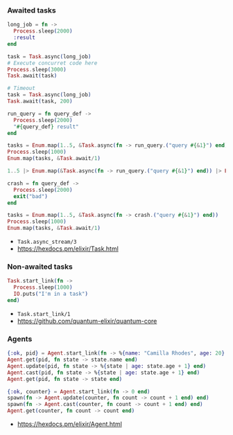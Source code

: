 ### Awaited tasks

```elixir
long_job = fn ->
  Process.sleep(2000)
  :result
end

task = Task.async(long_job)
# Execute concurret code here
Process.sleep(3000)
Task.await(task)

# Timeout
task = Task.async(long_job)
Task.await(task, 200)
```

```elixir
run_query = fn query_def ->
  Process.sleep(2000)
  "#{query_def} result"
end

tasks = Enum.map(1..5, &Task.async(fn -> run_query.("query #{&1}") end))
Process.sleep(1000)
Enum.map(tasks, &Task.await/1)

1..5 |> Enum.map(&Task.async(fn -> run_query.("query #{&1}") end)) |> Enum.map(&Task.await/1)
```

```elixir
crash = fn query_def ->
  Process.sleep(2000)
  exit("bad")
end

tasks = Enum.map(1..5, &Task.async(fn -> crash.("query #{&1}") end))
Process.sleep(1000)
Enum.map(tasks, &Task.await/1)
```

- `Task.async_stream/3`
- https://hexdocs.pm/elixir/Task.html

### Non-awaited tasks

```elixir
Task.start_link(fn ->
  Process.sleep(1000)
  IO.puts("I'm in a task")
end)
```

- `Task.start_link/1`
- https://github.com/quantum-elixir/quantum-core

### Agents

```elixir
{:ok, pid} = Agent.start_link(fn -> %{name: "Camilla Rhodes", age: 20} end)
Agent.get(pid, fn state -> state.name end)
Agent.update(pid, fn state -> %{state | age: state.age + 1} end)
Agent.cast(pid, fn state -> %{state | age: state.age + 1} end)
Agent.get(pid, fn state -> state end)

{:ok, counter} = Agent.start_link(fn -> 0 end)
spawn(fn -> Agent.update(counter, fn count -> count + 1 end) end)
spawn(fn -> Agent.cast(counter, fn count -> count + 1 end) end)
Agent.get(counter, fn count -> count end)
```

- https://hexdocs.pm/elixir/Agent.html

###

```elixir

```

###

```elixir

```

###

```elixir

```
